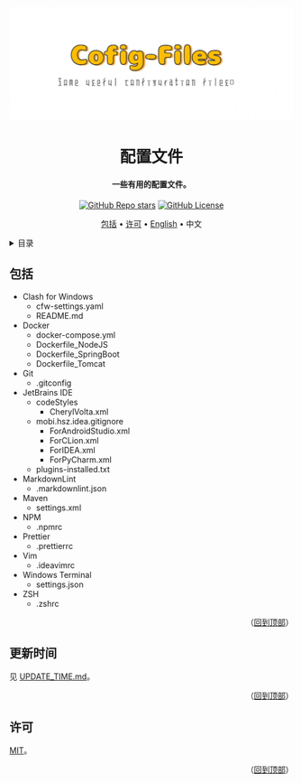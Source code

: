 <!-- 标题 -->

<a name="readme-top"></a>

<div align="center">
  <img src="docs/images/logo.png" alt="Logo" />

  <h1>配置文件</h1>

  <h4>一些有用的配置文件。</h4>

  <p>
    <a href="../../stargazers"><img alt="GitHub Repo stars" src="https://img.shields.io/github/stars/CherylVolta/config-files?style=flat"></a>
    <a href="LICENSE"><img alt="GitHub License" src="https://img.shields.io/github/license/CherylVolta/config-files"></a>
  </p>

  <p>
    <a href="#包括">包括</a> •
    <a href="#许可">许可</a> •
    <a href="README.md">English</a> •
    中文
  </p>
</div>

<!-- 目录 -->
<details>
  <summary>目录</summary>
  <ol>
    <li><a href="#包括">包括</a></li>
    <li><a href="#update-time">更新时间</a></li>
    <li><a href="#许可">许可</a></li>
  </ol>
</details>

<!-- 包括 -->

## 包括

- Clash for Windows
  - cfw-settings.yaml
  - README.md
- Docker
  - docker-compose.yml
  - Dockerfile_NodeJS
  - Dockerfile_SpringBoot
  - Dockerfile_Tomcat
- Git
  - .gitconfig
- JetBrains IDE
  - codeStyles
    - CherylVolta.xml
  - mobi.hsz.idea.gitignore
    - ForAndroidStudio.xml
    - ForCLion.xml
    - ForIDEA.xml
    - ForPyCharm.xml
  - plugins-installed.txt
- MarkdownLint
  - .markdownlint.json
- Maven
  - settings.xml
- NPM
  - .npmrc
- Prettier
  - .prettierrc
- Vim
  - .ideavimrc
- Windows Terminal
  - settings.json
- ZSH
  - .zshrc

<p align="right">（<a href="#readme-top">回到顶部</a>）</p>

<!-- 更新时间 -->

## 更新时间

见 [UPDATE_TIME.md](UPDATE_TIME.md)。

<p align="right">（<a href="#readme-top">回到顶部</a>）</p>

<!-- 许可 -->

## 许可

[MIT](LICENSE)。

<p align="right">（<a href="#readme-top">回到顶部</a>）</p>
